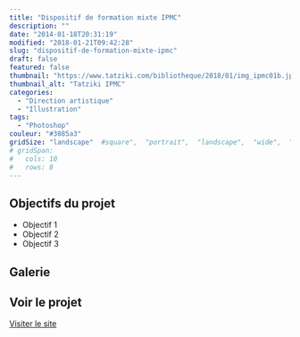 ```yaml
---
title: "Dispositif de formation mixte IPMC"
description: ""
date: "2014-01-18T20:31:19"
modified: "2018-01-21T09:42:28"
slug: "dispositif-de-formation-mixte-ipmc"
draft: false
featured: false
thumbnail: "https://www.tatziki.com/bibliotheque/2018/01/img_ipmc01b.jpg"
thumbnail_alt: "Tatziki IPMC"
categories:
  - "Direction artistique"
  - "Illustration"
tags:
  - "Photoshop"
couleur: "#3085a3"
gridSize: "landscape"  #square",  "portrait",  "landscape",  "wide",  "tall",  "feat",  "mini",
# gridSpan:
#   cols: 10
#   rows: 8
---
```


## Objectifs du projet

<!-- TODO: Ajouter les objectifs depuis ACF -->
- Objectif 1
- Objectif 2
- Objectif 3

## Galerie

<!-- TODO: Ajouter les images du projet -->

## Voir le projet

[Visiter le site](https://www.tatziki.com/dispositif-de-formation-mixte-ipmc/)
